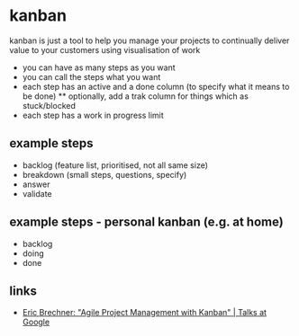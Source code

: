 # kanban

kanban is just a tool to help you manage your projects
to continually deliver value to your customers
using visualisation of work

* you can have as many steps as you want
* you can call the steps what you want
* each step has an active and a done column (to specify what it means to be done)
** optionally, add a trak column for things which as stuck/blocked 
* each step has a work in progress limit

## example steps
* backlog (feature list, prioritised, not all same size)
* breakdown (small steps, questions, specify)
* answer
* validate

## example steps - personal kanban (e.g. at home)
* backlog
* doing
* done

## links
* [Eric Brechner: "Agile Project Management with Kanban" | Talks at Google](https://youtu.be/CD0y-aU1sXo)
